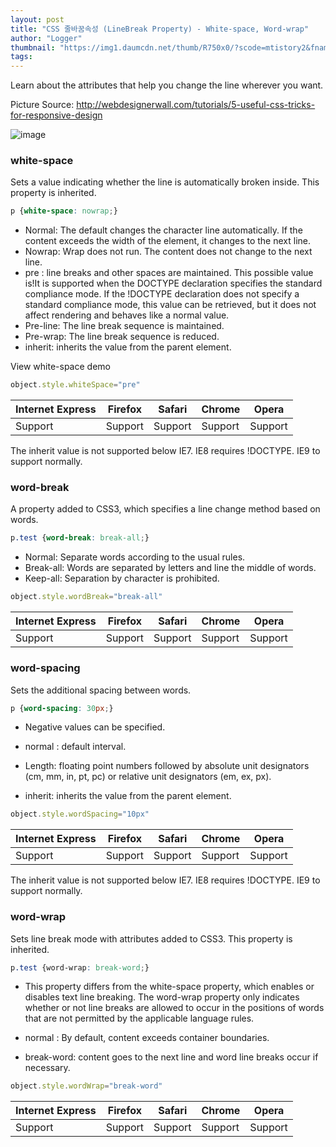 ```yaml
---
layout: post
title: "CSS 줄바꿈속성 (LineBreak Property) - White-space, Word-wrap"
author: "Logger"
thumbnail: "https://img1.daumcdn.net/thumb/R750x0/?scode=mtistory2&fname=https%3A%2F%2Ft1.daumcdn.net%2Fcfile%2Ftistory%2F216E254D557501511C"
tags: 
---
```



Learn about the attributes that help you change the line wherever you want.

Picture Source: http://webdesignerwall.com/tutorials/5-useful-css-tricks-for-responsive-design

![image](https://t1.daumcdn.net/cfile/tistory/216E254D557501511C)

### white-space

Sets a value indicating whether the line is automatically broken inside. This property is inherited.

```css
p {white-space: nowrap;}

```

- Normal: The default changes the character line automatically. If the content exceeds the width of the element, it changes to the next line.
- Nowrap: Wrap does not run. The content does not change to the next line.
- pre : line breaks and other spaces are maintained. This possible value is!It is supported when the DOCTYPE declaration specifies the standard compliance mode. If the !DOCTYPE declaration does not specify a standard compliance mode, this value can be retrieved, but it does not affect rendering and behaves like a normal value.
- Pre-line: The line break sequence is maintained.
- Pre-wrap: The line break sequence is reduced.
- inherit: inherits the value from the parent element.

View white-space demo

```js
object.style.whiteSpace="pre"

```

| Internet Express | Firefox | Safari | Chrome | Opera |
| -------- | -------- | -------- | -------- | -------- |
| Support | Support | Support | Support | Support | Support | Support | Support | Support

The inherit value is not supported below IE7. IE8 requires !DOCTYPE. IE9 to support normally.

### word-break

A property added to CSS3, which specifies a line change method based on words.

```css
p.test {word-break: break-all;}

```

- Normal: Separate words according to the usual rules.
- Break-all: Words are separated by letters and line the middle of words.
- Keep-all: Separation by character is prohibited.

```js
object.style.wordBreak="break-all"

```

| Internet Express | Firefox | Safari | Chrome | Opera |
| -------- | -------- | -------- | -------- | -------- |
| Support | Support | Support | Support | Support | Not Support |

### word-spacing

Sets the additional spacing between words.

```css
p {word-spacing: 30px;}

```

- Negative values can be specified.

- normal : default interval.
- Length: floating point numbers followed by absolute unit designators (cm, mm, in, pt, pc) or relative unit designators (em, ex, px).
- inherit: inherits the value from the parent element.

```js
object.style.wordSpacing="10px"

```

| Internet Express | Firefox | Safari | Chrome | Opera |
| -------- | -------- | -------- | -------- | -------- |
| Support | Support | Support | Support | Support | Support | Support | Support | Support

The inherit value is not supported below IE7. IE8 requires !DOCTYPE. IE9 to support normally.

### word-wrap

Sets line break mode with attributes added to CSS3. This property is inherited.

```css
p.test {word-wrap: break-word;}

```

- This property differs from the white-space property, which enables or disables text line breaking. The word-wrap property only indicates whether or not line breaks are allowed to occur in the positions of words that are not permitted by the applicable language rules.

- normal : By default, content exceeds container boundaries.
- break-word: content goes to the next line and word line breaks occur if necessary.

```js
object.style.wordWrap="break-word"

```

| Internet Express | Firefox | Safari | Chrome | Opera |
| -------- | -------- | -------- | -------- | -------- |
| Support | Support | Support | Support | Support | Support | Support | Support | Support
